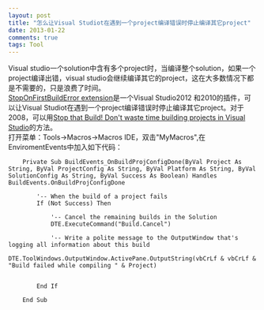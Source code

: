 ```yaml
---
layout: post
title: "怎么让Visual Studiot在遇到一个project编译错误时停止编译其它project"
date: 2013-01-22
comments: true
tags: Tool
---
```

Visual studio一个solution中含有多个project时，当编译整个solution，如果一个project编译出错，visual studio会继续编译其它的project，这在大多数情况下都是不需要的，只是浪费了时间。<br /><a href="http://visualstudiogallery.msdn.microsoft.com/91aaa139-5d3c-43a7-b39f-369196a84fa5">StopOnFirstBuildError extension</a>是一个Visual Studio2012 和2010的插件，可以让Visual Studiot在遇到一个project编译错误时停止编译其它project。对于2008，可以用<a href="http://www.csharpfritz.com/blog/stop-that-build-dont-waste-time-building-projects-in">Stop that Build! Don't waste time building projects in Visual Studio</a>的方法。<br />打开菜单：Tools-&gt;Macros-&gt;Macros IDE，双击"MyMacros",在EnviromentEvents中加入如下代码：

```vbnet
    Private Sub BuildEvents_OnBuildProjConfigDone(ByVal Project As String, ByVal ProjectConfig As String, ByVal Platform As String, ByVal SolutionConfig As String, ByVal Success As Boolean) Handles BuildEvents.OnBuildProjConfigDone

        '-- When the build of a project fails
        If (Not Success) Then

            '-- Cancel the remaining builds in the Solution
            DTE.ExecuteCommand("Build.Cancel")

            '-- Write a polite message to the OutputWindow that's logging all information about this build
            DTE.ToolWindows.OutputWindow.ActivePane.OutputString(vbCrLf & vbCrLf & "Build failed while compiling " & Project)


        End If

    End Sub
```